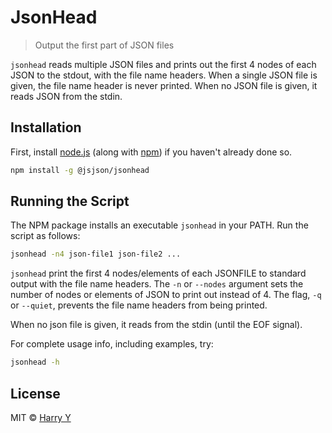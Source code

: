 # JsonHead
> Output the first part of JSON files

`jsonhead` reads multiple JSON files and prints out the first 4 nodes of each JSON 
to the stdout, with the file name headers.
When a single JSON file is given, the file name header is never printed.
When no JSON file is given, it reads JSON from the stdin.


## Installation

First, install [node.js](https://nodejs.org/) 
(along with [npm](https://www.npmjs.com/))
if you haven't already done so.

```bash
npm install -g @jsjson/jsonhead
```

## Running the Script

The NPM package installs an executable `jsonhead` in your PATH.
Run the script as follows:

```bash
jsonhead -n4 json-file1 json-file2 ...
```

`jsonhead` print the first 4 nodes/elements of each JSONFILE to standard output
with the file name headers.
The `-n` or `--nodes` argument sets the number of nodes or elements of JSON to print out instead of 4. 
The flag, `-q` or `--quiet`, prevents the file name headers from being printed.

When no json file is given, it reads from the stdin (until the EOF signal).


For complete usage info, including examples, try:

```bash
jsonhead -h
```


## License

MIT © [Harry Y](https://gitlab.com/realharry)
